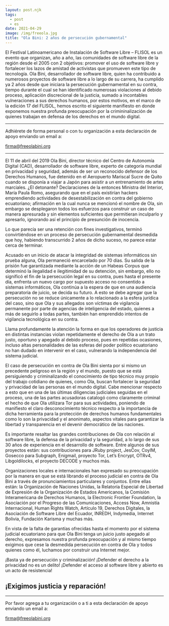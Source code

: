```yaml
---
layout: post.njk
tags:
  - post
  - es
date: 2021-04-29
image: /img/freeola.jpg
title: "Ola Bini: 2 años de persecución gubernamental"
---
```


El Festival Latinoamericano de Instalación de Software Libre – FLISOL es un evento que organizan, año a año, las comunidades de software libre de la región desde el 2005 con 2 objetivos: promover el uso de software libre y fortalecer los lazos de amistad de activistas que promueven este tipo de tecnología. Ola Bini, desarrollador de software libre, quien ha contribuido a numerosos proyectos de software libre a lo largo de su carrera, ha cumplido ya 2 años desde que iniciara la persecución gubernamental en su contra, tiempo durante el cual se han identificado numerosas violaciones al debido proceso, aplicación discrecional de la justicia, sumado a incontables vulneraciones a sus derechos humanos, por estos motivos, en el marco de la edición 17 del FLISOL, hemos escrito el siguiente manifiesto en donde exponemos nuestra profunda preocupación por la crimininalización de quienes trabajan en defensa de los derechos en el mundo digital. 

<hr />

<div class="text-center lg:px-20">
  <p>Adhiérete de forma personal o con tu organización a esta declaración de apoyo enviando un email a:</p>
  <a class="text-lg lg:text-2xl" href="mailto:firma@freeolabini.org">
    firma@freeolabini.org
  </a>
</div>

<hr />

El 11 de abril del 2019 Ola Bini, director técnico del Centro de Autonomía Digital (CAD), desarrollador de software libre, experto de categoría mundial en privacidad y seguridad, además de ser un reconocido defensor de los Derechos Humanos, fue detenido en el Aeropuerto Mariscal Sucre de Quito cuando se disponía a viajar a Japón para asistir a un entrenamiento de artes marciales. ¿El detonante? Declaraciones de la entonces Ministra del Interior, María Paula Romo, asegurando que en el país existirían hackers emprendiendo actividades de desestabilización en contra del gobierno ecuatoriano; afirmación en la cual nunca se mencionó el nombre de Ola, sin embargo se desplegaron todos los esfuerzos para construir un caso de manera apresurada y sin elementos suficientes que permitieran inculparlo y apresarlo, ignorando así el principio de presunción de inocencia.

Lo que parecía ser una retención con fines investigativos, terminó convirtiéndose en un proceso de persecución gubernamental desmedida que hoy, habiendo transcurrido 2 años de dicho suceso, no parece estar cerca de terminar.

Acusado en un inicio de atacar la integridad de sistemas informáticos sin prueba alguna, Ola permaneció encarcelado por 70 días. Su salida de la prisión fue garantizada mediante la acción de un Habeas Corpus que determinó la ilegalidad e ilegitimidad de su detención, sin embargo, ello no significó el fin de la persecución legal en su contra, pues hasta el presente día, enfrenta un nuevo cargo por supuesto acceso no consentido a sistemas informáticos, Ola continúa a la espera de que en una audiencia preparatoria de juicio, se decida su futuro. A esto se debe agregar que la persecución no se reduce únicamente a lo relacionado a la esfera jurídica del caso, sino que Ola y sus allegados son víctimas de vigilancia permanente por parte de agencias de inteligencia del estado, quienes a más de seguirlo a todas partes, también han emprendido intentos de vigilancia tecnológica en su contra.

Llama profundamente la atención la forma en que los operadores de justicia en distintas instancias violan repetidamente el derecho de Ola a un trato justo, oportuno y apegado al debido proceso, pues en repetidas ocasiones, incluso altas personalidades de las esferas del poder político ecuatoriano no han dudado en intervenir en el caso, vulnerando la independencia del sistema judicial.

El caso de persecución en contra de Ola Bini sienta por si mismo un precedente peligroso en la región y el mundo, puesto que se está persiguiendo y criminalizando el conocimiento de tipo técnico muy propio del trabajo cotidiano de quienes, como Ola, buscan fortalecer la seguridad y privacidad de las personas en el mundo digital. Cabe mencionar respecto a esto que en una de las últimas diligencias judiciales seguidas en el proceso, una de las partes acusadoras catalogó como claramente criminal el hecho de que Ola utilizara Tor para sus actividades, poniendo de manifiesto el claro desconocimiento técnico respecto a la importancia de dicha herramienta para la protección de derechos humanos fundamentales como lo son la privacidad y el anonimato, aspectos vitales para garantizar la libertad y transparencia en el devenir democrático de las naciones.

Es importante resaltar las grandes contribuciones de Ola con relación al software libre, la defensa de la privacidad y la seguridad, a lo largo de sus 30 años de experiencia en el desarrollo de software. Entre algunos de sus proyectos están: sus contribuciones para JRuby project, JesCov, CoyIM, Gosecco para Subgraph, Enigmail, proyecto Tor, Let’s Encrypt, OTRv4, Libgoldilocks, el proyecto DECODE y muchos más.

Organizaciones locales e internacionales han expresado su preocupación por la manera en que se está librando el proceso judicial en contra de Ola Bini a través de pronunciamientos particulares y conjuntos. Entre ellas están: la Organización de Naciones Unidas, la Relatoría Especial de Libertad de Expresión de la Organización de Estados Americanos, la Comisión Interamericana de Derechos Humanos, la Electronic Frontier Foundation, la Asociación por el Progreso de las Comunicaciones, Access Now, Amnistía Internacional, Human Rights Watch, Artículo 19, Derechos Digitales, la Asociación de Software Libre del Ecuador, INREDH, Indymedia, Internet Bolivia, Fundación Karisma y muchas más.

En vista de la falta de garantías ofrecidas hasta el momento por el sistema judicial ecuatoriano para que Ola Bini tenga un juicio justo apegado al derecho, expresamos nuestra profunda preocupación y  al mismo tiempo exigimos que cese la desmedida persecución en contra de Ola y todos quienes como él, luchamos por construir una Internet mejor.

¡Basta ya de persecución y criminalización! ¡Defender el derecho a la privacidad no es un delito! ¡Defender el acceso al software libre y abierto es un acto de resistencia!

<div class="text-center lg:px-20">
  <h2>¡Exigimos justicia y reparación!</h2>
</div>

<hr />

<div class="text-center lg:px-20">
  <p>Por favor agrega a tu organización o a ti a esta declaración de apoyo enviando un email a:</p>
  <a class="text-lg lg:text-2xl" href="mailto:firma@freeolabini.org">
    firma@freeolabini.org
  </a>
</div>
